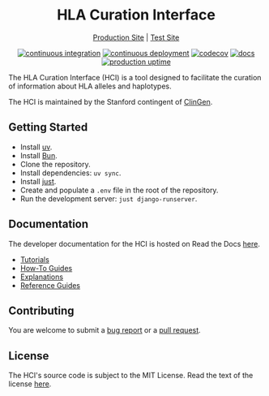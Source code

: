 <div align=center>
<h1>HLA Curation Interface</h1>

[Production Site](https://hci.clinicalgenome.org/) |
[Test Site](https://hci-test.clinicalgenome.org/)

[![continuous integration](https://github.com/ClinGen/hla-curation-interface/actions/workflows/ci.yml/badge.svg)](https://github.com/ClinGen/hla-curation-interface/actions/workflows/ci.yml)
[![continuous deployment](https://github.com/ClinGen/hla-curation-interface/actions/workflows/cd.yml/badge.svg)](https://github.com/ClinGen/hla-curation-interface/actions/workflows/cd.yml)
[![codecov](https://codecov.io/gh/ClinGen/hla-curation-interface/graph/badge.svg?token=23NGX9GT02)](https://codecov.io/gh/ClinGen/hla-curation-interface)
[![docs](https://readthedocs.org/projects/hla-curation-interface/badge/?version=latest)](https://hla-curation-interface.readthedocs.io/latest/index.html)
[![production uptime](https://img.shields.io/uptimerobot/status/m800642420-9a8efef310bf567dfbec33a0)](https://stats.uptimerobot.com/fcfUfhnSRA)
</div>

The HLA Curation Interface (HCI) is a tool designed to facilitate the curation of
information about HLA alleles and haplotypes.

The HCI is maintained by the Stanford contingent of
[ClinGen](https://clinicalgenome.org).

## Getting Started

- Install [uv](https://github.com/astral-sh/uv).
- Install [Bun](https://bun.sh).
- Clone the repository.
- Install dependencies: `uv sync`.
- Install [just](https://github.com/casey/just).
- Create and populate a `.env` file in the root of the repository.
- Run the development server: `just django-runserver`.

## Documentation

The developer documentation for the HCI is hosted on Read the Docs
[here](https://hla-curation-interface.readthedocs.io/latest/index.html).

- [Tutorials](https://hla-curation-interface.readthedocs.io/latest/tutorials.html)
- [How-To Guides](https://hla-curation-interface.readthedocs.io/latest/how-to-guides.html)
- [Explanations](https://hla-curation-interface.readthedocs.io/latest/explanations.html)
- [Reference Guides](https://hla-curation-interface.readthedocs.io/latest/reference-guides.html)

## Contributing

You are welcome to submit a
[bug report](https://github.com/clingen/hla-curation-interface/issues/new)
or a [pull request](https://github.com/ClinGen/hla-curation-interface/compare).

## License

The HCI's source code is subject to the MIT License. Read the text of the license
[here](./LICENSE.md).
